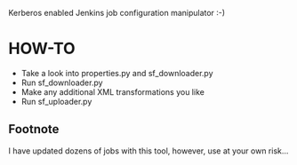 Kerberos enabled Jenkins job configuration manipulator :-)

HOW-TO
======
 * Take a look into properties.py and sf_downloader.py
 * Run sf_downloader.py
 * Make any additional XML transformations you like
 * Run sf_uploader.py
 
Footnote
--------
I have updated dozens of jobs with this tool, however, use at your own risk...
